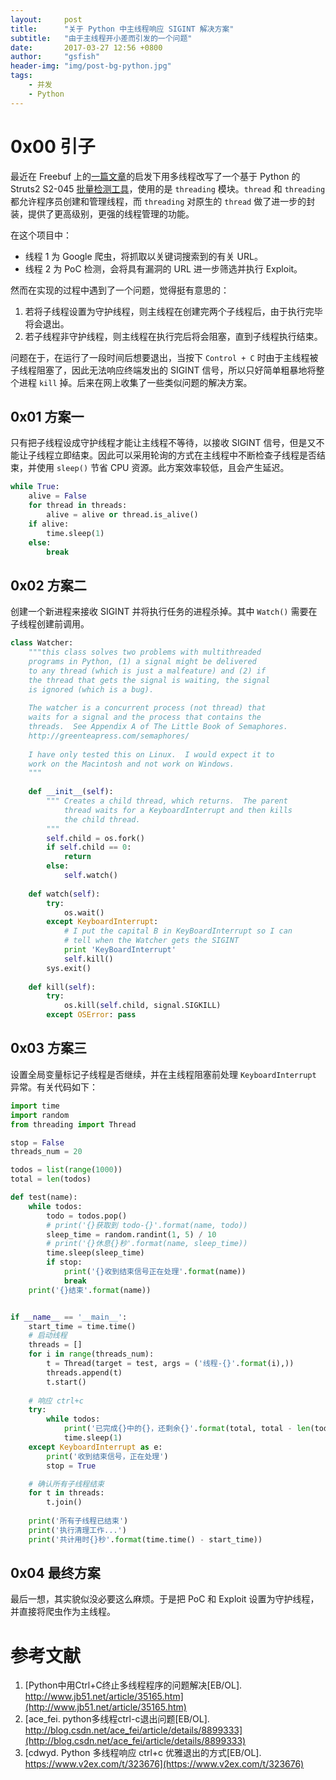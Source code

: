 ```yaml
---
layout:     post
title:      "关于 Python 中主线程响应 SIGINT 解决方案"
subtitle:   "由于主线程开小差而引发的一个问题"
date:       2017-03-27 12:56 +0800
author:     "gsfish"
header-img: "img/post-bg-python.jpg"
tags:
    - 并发
    - Python
---
```



# 0x00 引子

最近在 Freebuf 上的[一篇文章](http://www.freebuf.com/sectool/129224.html)的启发下用多线程改写了一个基于 Python 的 Struts2 S2-045 [批量检测工具](https://github.com/gsfish/S2-Reaper)，使用的是 `threading` 模块。`thread` 和 `threading` 都允许程序员创建和管理线程，而 `threading` 对原生的 `thread` 做了进一步的封装，提供了更高级别，更强的线程管理的功能。

在这个项目中：

* 线程 1 为 Google 爬虫，将抓取以关键词搜索到的有关 URL。
* 线程 2 为 PoC 检测，会将具有漏洞的 URL 进一步筛选并执行 Exploit。

然而在实现的过程中遇到了一个问题，觉得挺有意思的：

1. 若将子线程设置为守护线程，则主线程在创建完两个子线程后，由于执行完毕将会退出。
2. 若子线程非守护线程，则主线程在执行完后将会阻塞，直到子线程执行结束。

问题在于，在运行了一段时间后想要退出，当按下 `Control + C` 时由于主线程被子线程阻塞了，因此无法响应终端发出的 SIGINT 信号，所以只好简单粗暴地将整个进程 `kill` 掉。后来在网上收集了一些类似问题的解决方案。


## 0x01 方案一

只有把子线程设成守护线程才能让主线程不等待，以接收 SIGINT 信号，但是又不能让子线程立即结束。因此可以采用轮询的方式在主线程中不断检查子线程是否结束，并使用 `sleep()` 节省 CPU 资源。此方案效率较低，且会产生延迟。

```python
while True:
    alive = False
    for thread in threads:
        alive = alive or thread.is_alive()
    if alive:
        time.sleep(1)
    else:
        break
```


## 0x02 方案二

创建一个新进程来接收 SIGINT 并将执行任务的进程杀掉。其中 `Watch()` 需要在子线程创建前调用。

```python
class Watcher:   
    """this class solves two problems with multithreaded  
    programs in Python, (1) a signal might be delivered  
    to any thread (which is just a malfeature) and (2) if  
    the thread that gets the signal is waiting, the signal  
    is ignored (which is a bug).  
 
    The watcher is a concurrent process (not thread) that  
    waits for a signal and the process that contains the  
    threads.  See Appendix A of The Little Book of Semaphores.  
    http://greenteapress.com/semaphores/  
 
    I have only tested this on Linux.  I would expect it to  
    work on the Macintosh and not work on Windows.  
    """  
  
    def __init__(self):   
        """ Creates a child thread, which returns.  The parent  
            thread waits for a KeyboardInterrupt and then kills  
            the child thread.  
        """  
        self.child = os.fork()   
        if self.child == 0:   
            return  
        else:   
            self.watch()   
  
    def watch(self):   
        try:   
            os.wait()   
        except KeyboardInterrupt:   
            # I put the capital B in KeyBoardInterrupt so I can   
            # tell when the Watcher gets the SIGINT   
            print 'KeyBoardInterrupt'  
            self.kill()   
        sys.exit()   
  
    def kill(self):   
        try:   
            os.kill(self.child, signal.SIGKILL)   
        except OSError: pass
```


## 0x03 方案三

设置全局变量标记子线程是否继续，并在主线程阻塞前处理 `KeyboardInterrupt` 异常。有关代码如下：

```python
import time
import random
from threading import Thread

stop = False
threads_num = 20

todos = list(range(1000))
total = len(todos)

def test(name):
    while todos:
        todo = todos.pop()
        # print('{}获取到 todo-{}'.format(name, todo))
        sleep_time = random.randint(1, 5) / 10
        # print('{}休息{}秒'.format(name, sleep_time))
        time.sleep(sleep_time)
        if stop:
            print('{}收到结束信号正在处理'.format(name))
            break
    print('{}结束'.format(name))


if __name__ == '__main__':
    start_time = time.time()
    # 启动线程
    threads = []
    for i in range(threads_num):
        t = Thread(target = test, args = ('线程-{}'.format(i),))
        threads.append(t)
        t.start()
    
    # 响应 ctrl+c
    try:
        while todos:
            print('已完成{}中的{}，还剩余{}'.format(total, total - len(todos), len(todos)))
            time.sleep(1)
    except KeyboardInterrupt as e:
        print('收到结束信号，正在处理')
        stop = True

    # 确认所有子线程结束
    for t in threads:
        t.join()
        
    print('所有子线程已结束')
    print('执行清理工作...')
    print('共计用时{}秒'.format(time.time() - start_time))
```


## 0x04 最终方案

最后一想，其实貌似没必要这么麻烦。于是把 PoC 和 Exploit 设置为守护线程，并直接将爬虫作为主线程。


# 参考文献

1. [Python中用Ctrl+C终止多线程程序的问题解决[EB/OL]. http://www.jb51.net/article/35165.htm](http://www.jb51.net/article/35165.htm)
2. [ace_fei. python多线程ctrl-c退出问题[EB/OL]. http://blog.csdn.net/ace_fei/article/details/8899333](http://blog.csdn.net/ace_fei/article/details/8899333)
3. [cdwyd. Python 多线程响应 ctrl+c 优雅退出的方式[EB/OL]. https://www.v2ex.com/t/323676](https://www.v2ex.com/t/323676)
